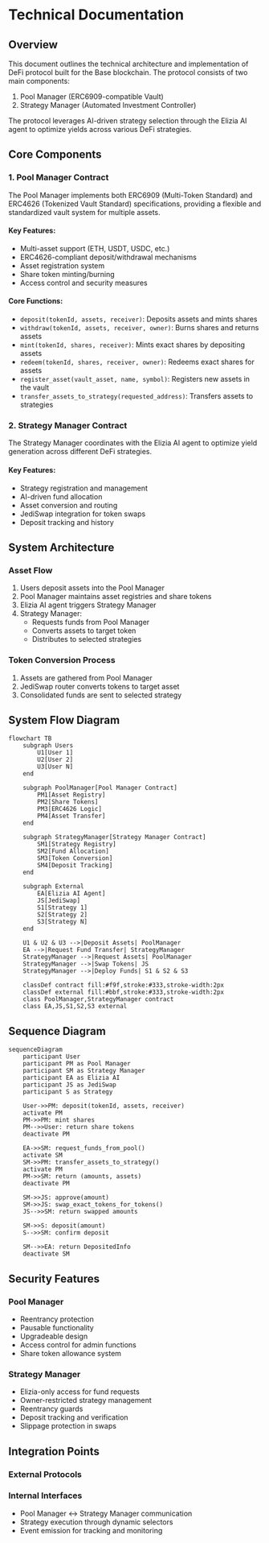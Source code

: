 # Technical Documentation

## Overview

This document outlines the technical architecture and implementation of DeFi
protocol built for the Base blockchain. The protocol consists of two main
components:

1. Pool Manager (ERC6909-compatible Vault)
2. Strategy Manager (Automated Investment Controller)

The protocol leverages AI-driven strategy selection through the Elizia AI agent
to optimize yields across various DeFi strategies.

## Core Components

### 1. Pool Manager Contract

The Pool Manager implements both ERC6909 (Multi-Token Standard) and ERC4626
(Tokenized Vault Standard) specifications, providing a flexible and standardized
vault system for multiple assets.

#### Key Features:

- Multi-asset support (ETH, USDT, USDC, etc.)
- ERC4626-compliant deposit/withdrawal mechanisms
- Asset registration system
- Share token minting/burning
- Access control and security measures

#### Core Functions:

- `deposit(tokenId, assets, receiver)`: Deposits assets and mints shares
- `withdraw(tokenId, assets, receiver, owner)`: Burns shares and returns assets
- `mint(tokenId, shares, receiver)`: Mints exact shares by depositing assets
- `redeem(tokenId, shares, receiver, owner)`: Redeems exact shares for assets
- `register_asset(vault_asset, name, symbol)`: Registers new assets in the vault
- `transfer_assets_to_strategy(requested_address)`: Transfers assets to
  strategies

### 2. Strategy Manager Contract

The Strategy Manager coordinates with the Elizia AI agent to optimize yield
generation across different DeFi strategies.

#### Key Features:

- Strategy registration and management
- AI-driven fund allocation
- Asset conversion and routing
- JediSwap integration for token swaps
- Deposit tracking and history

## System Architecture

### Asset Flow

1. Users deposit assets into the Pool Manager
2. Pool Manager maintains asset registries and share tokens
3. Elizia AI agent triggers Strategy Manager
4. Strategy Manager:
    - Requests funds from Pool Manager
    - Converts assets to target token
    - Distributes to selected strategies

### Token Conversion Process

1. Assets are gathered from Pool Manager
2. JediSwap router converts tokens to target asset
3. Consolidated funds are sent to selected strategy

## System Flow Diagram

```mermaid
flowchart TB
    subgraph Users
        U1[User 1]
        U2[User 2]
        U3[User N]
    end

    subgraph PoolManager[Pool Manager Contract]
        PM1[Asset Registry]
        PM2[Share Tokens]
        PM3[ERC4626 Logic]
        PM4[Asset Transfer]
    end

    subgraph StrategyManager[Strategy Manager Contract]
        SM1[Strategy Registry]
        SM2[Fund Allocation]
        SM3[Token Conversion]
        SM4[Deposit Tracking]
    end

    subgraph External
        EA[Elizia AI Agent]
        JS[JediSwap]
        S1[Strategy 1]
        S2[Strategy 2]
        S3[Strategy N]
    end

    U1 & U2 & U3 -->|Deposit Assets| PoolManager
    EA -->|Request Fund Transfer| StrategyManager
    StrategyManager -->|Request Assets| PoolManager
    StrategyManager -->|Swap Tokens| JS
    StrategyManager -->|Deploy Funds| S1 & S2 & S3

    classDef contract fill:#f9f,stroke:#333,stroke-width:2px
    classDef external fill:#bbf,stroke:#333,stroke-width:2px
    class PoolManager,StrategyManager contract
    class EA,JS,S1,S2,S3 external
```

## Sequence Diagram

```mermaid
sequenceDiagram
    participant User
    participant PM as Pool Manager
    participant SM as Strategy Manager
    participant EA as Elizia AI
    participant JS as JediSwap
    participant S as Strategy

    User->>PM: deposit(tokenId, assets, receiver)
    activate PM
    PM->>PM: mint shares
    PM-->>User: return share tokens
    deactivate PM

    EA->>SM: request_funds_from_pool()
    activate SM
    SM->>PM: transfer_assets_to_strategy()
    activate PM
    PM->>SM: return (amounts, assets)
    deactivate PM

    SM->>JS: approve(amount)
    SM->>JS: swap_exact_tokens_for_tokens()
    JS-->>SM: return swapped amounts

    SM->>S: deposit(amount)
    S-->>SM: confirm deposit

    SM-->>EA: return DepositedInfo
    deactivate SM
```

## Security Features

### Pool Manager

- Reentrancy protection
- Pausable functionality
- Upgradeable design
- Access control for admin functions
- Share token allowance system

### Strategy Manager

- Elizia-only access for fund requests
- Owner-restricted strategy management
- Reentrancy guards
- Deposit tracking and verification
- Slippage protection in swaps

## Integration Points

### External Protocols

### Internal Interfaces

- Pool Manager <-> Strategy Manager communication
- Strategy execution through dynamic selectors
- Event emission for tracking and monitoring
